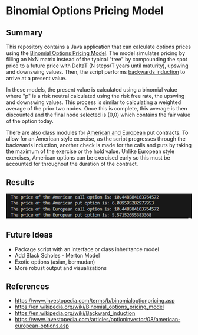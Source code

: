 # Binomial Options Pricing Model

## Summary

This repository contains a Java application that can calculate options prices using the [Binomial Options Pricing Model](https://en.wikipedia.org/wiki/Binomial_options_pricing_model). The model simulates pricing by filling an NxN matrix instead of the typical "tree" by compounding the spot price to a future price with DeltaT (N steps/T years until maturity), upswing and downswing values. Then, the script performs [backwards induction](https://en.wikipedia.org/wiki/Backward_induction) to arrive at a present value.

In these models, the present value is calculated using a binomial value where "p" is a risk neutral calculated using the risk free rate, the upswing and downswing values. This process is similar to calculating a weighted average of the prior two nodes. Once this is complete, this average is then discounted and the final node selected is (0,0) which contains the fair value of the option today.

There are also class modules for [American and European](https://www.investopedia.com/articles/optioninvestor/08/american-european-options.asp) put contracts. To allow for an American style exercise, as the script progresses through the backwards induction, another check is made for the calls and puts by taking the maximum of the exercise or the hold value. Unlike European style exercises, American options can be exercised early so this must be accounted for throughout the duration of the contract.

## Results
![alt text](https://github.com/amason445/binomial_options_pricing_model/blob/main/Screenshot%202024-09-03%20200335.png)

## Future Ideas
- Package script with an interface or class inheritance model
- Add Black Scholes - Merton Model
- Exotic options (asian, bermudan)
- More robust output and visualizations

## References
- https://www.investopedia.com/terms/b/binomialoptionpricing.asp
- https://en.wikipedia.org/wiki/Binomial_options_pricing_model
- https://en.wikipedia.org/wiki/Backward_induction
- https://www.investopedia.com/articles/optioninvestor/08/american-european-options.asp
 

